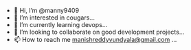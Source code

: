 - 👋 Hi, I’m @manny9409
- 👀 I’m interested in cougars...
- 🌱 I’m currently learning devops...
- 💞️ I’m looking to collaborate on good development projects...
- 📫 How to reach me manishreddyvundyala@gmail.com ...

<!---
manny9409/manny9409 is a ✨ special ✨ repository because its `README.md` (this file) appears on your GitHub profile.
You can click the Preview link to take a look at your changes.
--->
